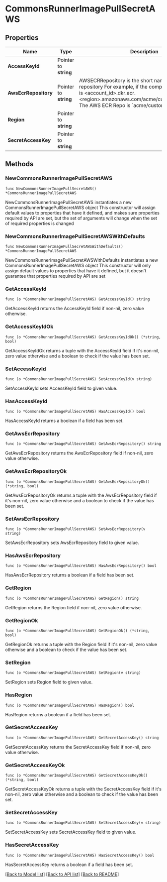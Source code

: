 # CommonsRunnerImagePullSecretAWS

## Properties

Name | Type | Description | Notes
------------ | ------------- | ------------- | -------------
**AccessKeyId** | Pointer to **string** |  | [optional] 
**AwsEcrRepository** | Pointer to **string** | AWSECRRepository is the short name of the ecr repository For example, if the complete uri for an image is &lt;account_id&gt;.dkr.ecr.&lt;region&gt;.amazonaws.com/acme/customrunners:v1.5.0 The AWS ECR Repo is &#x60;acme/customrunners&#x60; | [optional] 
**Region** | Pointer to **string** |  | [optional] 
**SecretAccessKey** | Pointer to **string** |  | [optional] 

## Methods

### NewCommonsRunnerImagePullSecretAWS

`func NewCommonsRunnerImagePullSecretAWS() *CommonsRunnerImagePullSecretAWS`

NewCommonsRunnerImagePullSecretAWS instantiates a new CommonsRunnerImagePullSecretAWS object
This constructor will assign default values to properties that have it defined,
and makes sure properties required by API are set, but the set of arguments
will change when the set of required properties is changed

### NewCommonsRunnerImagePullSecretAWSWithDefaults

`func NewCommonsRunnerImagePullSecretAWSWithDefaults() *CommonsRunnerImagePullSecretAWS`

NewCommonsRunnerImagePullSecretAWSWithDefaults instantiates a new CommonsRunnerImagePullSecretAWS object
This constructor will only assign default values to properties that have it defined,
but it doesn't guarantee that properties required by API are set

### GetAccessKeyId

`func (o *CommonsRunnerImagePullSecretAWS) GetAccessKeyId() string`

GetAccessKeyId returns the AccessKeyId field if non-nil, zero value otherwise.

### GetAccessKeyIdOk

`func (o *CommonsRunnerImagePullSecretAWS) GetAccessKeyIdOk() (*string, bool)`

GetAccessKeyIdOk returns a tuple with the AccessKeyId field if it's non-nil, zero value otherwise
and a boolean to check if the value has been set.

### SetAccessKeyId

`func (o *CommonsRunnerImagePullSecretAWS) SetAccessKeyId(v string)`

SetAccessKeyId sets AccessKeyId field to given value.

### HasAccessKeyId

`func (o *CommonsRunnerImagePullSecretAWS) HasAccessKeyId() bool`

HasAccessKeyId returns a boolean if a field has been set.

### GetAwsEcrRepository

`func (o *CommonsRunnerImagePullSecretAWS) GetAwsEcrRepository() string`

GetAwsEcrRepository returns the AwsEcrRepository field if non-nil, zero value otherwise.

### GetAwsEcrRepositoryOk

`func (o *CommonsRunnerImagePullSecretAWS) GetAwsEcrRepositoryOk() (*string, bool)`

GetAwsEcrRepositoryOk returns a tuple with the AwsEcrRepository field if it's non-nil, zero value otherwise
and a boolean to check if the value has been set.

### SetAwsEcrRepository

`func (o *CommonsRunnerImagePullSecretAWS) SetAwsEcrRepository(v string)`

SetAwsEcrRepository sets AwsEcrRepository field to given value.

### HasAwsEcrRepository

`func (o *CommonsRunnerImagePullSecretAWS) HasAwsEcrRepository() bool`

HasAwsEcrRepository returns a boolean if a field has been set.

### GetRegion

`func (o *CommonsRunnerImagePullSecretAWS) GetRegion() string`

GetRegion returns the Region field if non-nil, zero value otherwise.

### GetRegionOk

`func (o *CommonsRunnerImagePullSecretAWS) GetRegionOk() (*string, bool)`

GetRegionOk returns a tuple with the Region field if it's non-nil, zero value otherwise
and a boolean to check if the value has been set.

### SetRegion

`func (o *CommonsRunnerImagePullSecretAWS) SetRegion(v string)`

SetRegion sets Region field to given value.

### HasRegion

`func (o *CommonsRunnerImagePullSecretAWS) HasRegion() bool`

HasRegion returns a boolean if a field has been set.

### GetSecretAccessKey

`func (o *CommonsRunnerImagePullSecretAWS) GetSecretAccessKey() string`

GetSecretAccessKey returns the SecretAccessKey field if non-nil, zero value otherwise.

### GetSecretAccessKeyOk

`func (o *CommonsRunnerImagePullSecretAWS) GetSecretAccessKeyOk() (*string, bool)`

GetSecretAccessKeyOk returns a tuple with the SecretAccessKey field if it's non-nil, zero value otherwise
and a boolean to check if the value has been set.

### SetSecretAccessKey

`func (o *CommonsRunnerImagePullSecretAWS) SetSecretAccessKey(v string)`

SetSecretAccessKey sets SecretAccessKey field to given value.

### HasSecretAccessKey

`func (o *CommonsRunnerImagePullSecretAWS) HasSecretAccessKey() bool`

HasSecretAccessKey returns a boolean if a field has been set.


[[Back to Model list]](../README.md#documentation-for-models) [[Back to API list]](../README.md#documentation-for-api-endpoints) [[Back to README]](../README.md)


